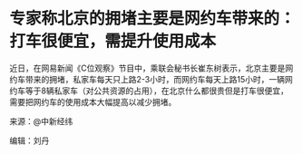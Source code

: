 # 专家称北京的拥堵主要是网约车带来的：打车很便宜，需提升使用成本

近日，在网易新闻《C位观察》节目中，乘联会秘书长崔东树表示，北京主要是网约车带来的拥堵，私家车每天只上路2-3小时，而网约车每天上路15小时，一辆网约车等于8辆私家车（对公共资源的占用），在北京什么都很贵但是打车很便宜，需要把网约车的使用成本大幅提高以减少拥堵。

来源：@中新经纬

编辑：刘丹

